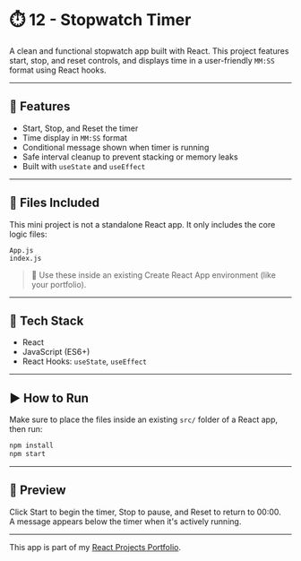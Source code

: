 # ⏱️ 12 - Stopwatch Timer

A clean and functional stopwatch app built with React. This project features start, stop, and reset controls, and displays time in a user-friendly `MM:SS` format using React hooks.

---

## 🚀 Features

- Start, Stop, and Reset the timer  
- Time display in `MM:SS` format  
- Conditional message shown when timer is running  
- Safe interval cleanup to prevent stacking or memory leaks  
- Built with `useState` and `useEffect`  

---

## 📁 Files Included

This mini project is not a standalone React app. It only includes the core logic files:

```
App.js
index.js
```

> 📌 Use these inside an existing Create React App environment (like your portfolio).

---

## 🧠 Tech Stack

- React  
- JavaScript (ES6+)  
- React Hooks: `useState`, `useEffect`

---

## ▶️ How to Run

Make sure to place the files inside an existing `src/` folder of a React app, then run:

```bash
npm install
npm start
```

---

## 🌟 Preview

Click Start to begin the timer, Stop to pause, and Reset to return to 00:00.  
A message appears below the timer when it's actively running.

---

This app is part of my [React Projects Portfolio](https://github.com/abhishekdevelops/react-projects-portfolio).
